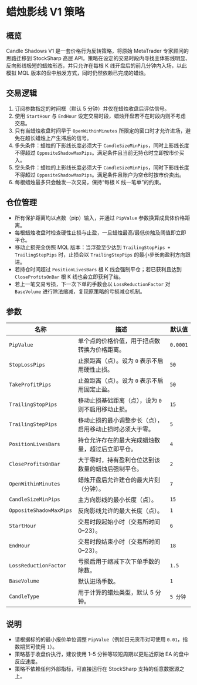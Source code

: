 # 蜡烛影线 V1 策略

## 概览
Candle Shadows V1 是一套价格行为反转策略，将原始 MetaTrader 专家顾问的思路迁移到 StockSharp 高层 API。策略在设定的交易时段内寻找主体影线明显、反向影线极短的蜡烛形态，并只允许在每根 K 线开盘后的前几分钟内入场，以此模拟 MQL 版本的盘中触发方式，同时仍然依赖已完成的蜡烛。

## 交易逻辑
1. 订阅参数指定的时间框（默认 5 分钟）并仅在蜡烛收盘后评估信号。
2. 使用 `StartHour` 与 `EndHour` 设定交易时段，蜡烛开盘若不在时段内则不考虑交易。
3. 只有当蜡烛收盘时间早于 `OpenWithinMinutes` 所限定的窗口时才允许进场，避免在超长蜡烛上产生滞后的信号。
4. 多头条件：蜡烛的下影线长度必须大于 `CandleSizeMinPips`，同时上影线长度不得超过 `OppositeShadowMaxPips`。满足条件且当前无持仓时立即按市价买入。
5. 空头条件：蜡烛的上影线长度必须大于 `CandleSizeMinPips`，同时下影线长度不得超过 `OppositeShadowMaxPips`。满足条件且账户为空仓时按市价卖出。
6. 每根蜡烛最多只会触发一次交易，保持“每根 K 线一笔单”的约束。

## 仓位管理
- 所有保护距离均以点数（pip）输入，并通过 `PipValue` 参数换算成具体价格距离。
- 每根蜡烛收盘时检查硬性止损与止盈，一旦蜡烛最高/最低价触及阈值即立即平仓。
- 移动止损完全仿照 MQL 版本：当浮盈至少达到 `TrailingStopPips + TrailingStepPips` 时，止损会以 `TrailingStepPips` 的最小步长向盈利方向跟进。
- 若持仓时间超过 `PositionLivesBars` 根 K 线会强制平仓；若已获利且达到 `CloseProfitsOnBar` 根 K 线也会立即获利了结。
- 若上一笔交易亏损，下一次下单的手数会以 `LossReductionFactor` 对 `BaseVolume` 进行除法缩减，复现原策略的亏损减仓机制。

## 参数
| 名称 | 描述 | 默认值 |
| --- | --- | --- |
| `PipValue` | 单个点的价格价值，用于把点数转换为价格距离。 | `0.0001` |
| `StopLossPips` | 止损距离（点）。设为 `0` 表示不启用硬性止损。 | `50` |
| `TakeProfitPips` | 止盈距离（点）。设为 `0` 表示不启用固定止盈。 | `50` |
| `TrailingStopPips` | 移动止损基础距离（点），设为 `0` 则不启用移动止损。 | `15` |
| `TrailingStepPips` | 移动止损的最小调整步长（点），启用移动止损时必须大于零。 | `5` |
| `PositionLivesBars` | 持仓允许存在的最大完成蜡烛数量，超过后立即平仓。 | `4` |
| `CloseProfitsOnBar` | 大于零时，持有盈利仓位达到该数量的蜡烛后强制平仓。 | `2` |
| `OpenWithinMinutes` | 蜡烛开盘后允许建仓的最大片刻（分钟）。 | `7` |
| `CandleSizeMinPips` | 主方向影线的最小长度（点）。 | `15` |
| `OppositeShadowMaxPips` | 反向影线允许的最大长度（点）。 | `1` |
| `StartHour` | 交易时段起始小时（交易所时间 0–23）。 | `6` |
| `EndHour` | 交易时段结束小时（交易所时间 0–23）。 | `18` |
| `LossReductionFactor` | 亏损后用于缩减下次下单手数的除数。 | `1.5` |
| `BaseVolume` | 默认进场手数。 | `1` |
| `CandleType` | 用于计算的蜡烛类型，默认 5 分钟。 | `5 分钟` |

## 说明
- 请根据标的的最小报价单位调整 `PipValue`（例如日元货币对可使用 `0.01`，指数期货可使用 `1`）。
- 策略基于收盘价执行，建议使用 1–5 分钟等较短周期以更贴近原始 EA 的盘中反应速度。
- 策略不依赖任何外部指标，可直接运行在 StockSharp 支持的任意数据源之上。
